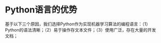 # Python语言的优势

基于以下三个原因，我们选择Python作为实现机器学习算法的编程语言：（1）Python的语法清晰；（2）易于操作存文本文件；（3）使用广泛，存在大量的开发文档；




